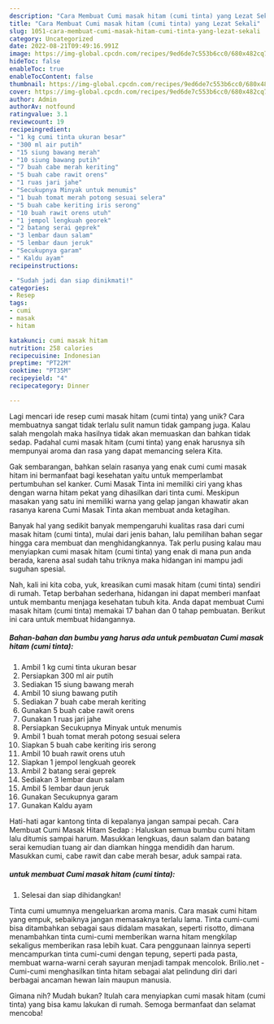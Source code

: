 ```yaml
---
description: "Cara Membuat Cumi masak hitam (cumi tinta) yang Lezat Sekali"
title: "Cara Membuat Cumi masak hitam (cumi tinta) yang Lezat Sekali"
slug: 1051-cara-membuat-cumi-masak-hitam-cumi-tinta-yang-lezat-sekali
category: Uncategorized
date: 2022-08-21T09:49:16.991Z
image: https://img-global.cpcdn.com/recipes/9ed6de7c553b6cc0/680x482cq70/cumi-masak-hitam-cumi-tinta-foto-resep-utama.jpg
hideToc: false
enableToc: true
enableTocContent: false
thumbnail: https://img-global.cpcdn.com/recipes/9ed6de7c553b6cc0/680x482cq70/cumi-masak-hitam-cumi-tinta-foto-resep-utama.jpg
cover: https://img-global.cpcdn.com/recipes/9ed6de7c553b6cc0/680x482cq70/cumi-masak-hitam-cumi-tinta-foto-resep-utama.jpg
author: Admin
authorAv: notfound
ratingvalue: 3.1
reviewcount: 19
recipeingredient:
- "1 kg cumi tinta ukuran besar"
- "300 ml air putih"
- "15 siung bawang merah"
- "10 siung bawang putih"
- "7 buah cabe merah keriting"
- "5 buah cabe rawit orens"
- "1 ruas jari jahe"
- "Secukupnya Minyak untuk menumis"
- "1 buah tomat merah potong sesuai selera"
- "5 buah cabe keriting iris serong"
- "10 buah rawit orens utuh"
- "1 jempol lengkuah georek"
- "2 batang serai geprek"
- "3 lembar daun salam"
- "5 lembar daun jeruk"
- "Secukupnya garam"
- " Kaldu ayam"
recipeinstructions:

- "Sudah jadi dan siap dinikmati!"
categories:
- Resep
tags:
- cumi
- masak
- hitam

katakunci: cumi masak hitam 
nutrition: 258 calories
recipecuisine: Indonesian
preptime: "PT22M"
cooktime: "PT35M"
recipeyield: "4"
recipecategory: Dinner

---
```





Lagi mencari ide resep cumi masak hitam (cumi tinta) yang unik? Cara membuatnya sangat tidak terlalu sulit namun tidak gampang juga. Kalau salah mengolah maka hasilnya tidak akan memuaskan dan bahkan tidak sedap. Padahal cumi masak hitam (cumi tinta) yang enak harusnya sih mempunyai aroma dan rasa yang dapat memancing selera Kita.





Gak sembarangan, bahkan selain rasanya yang enak cumi cumi masak hitam ini bermanfaat bagi kesehatan yaitu untuk memperlambat pertumbuhan sel kanker. Cumi Masak Tinta ini memiliki ciri yang khas dengan warna hitam pekat yang dihasilkan dari tinta cumi. Meskipun masakan yang satu ini memiliki warna yang gelap jangan khawatir akan rasanya karena Cumi Masak Tinta akan membuat anda ketagihan.

Banyak hal yang sedikit banyak mempengaruhi kualitas rasa dari cumi masak hitam (cumi tinta), mulai dari jenis bahan, lalu pemilihan bahan segar hingga cara membuat dan menghidangkannya. Tak perlu pusing kalau mau menyiapkan cumi masak hitam (cumi tinta) yang enak di mana pun anda berada, karena asal sudah tahu triknya maka hidangan ini mampu jadi suguhan spesial.






Nah, kali ini kita coba, yuk, kreasikan cumi masak hitam (cumi tinta) sendiri di rumah. Tetap berbahan sederhana, hidangan ini dapat memberi manfaat untuk membantu menjaga kesehatan tubuh kita. Anda dapat membuat Cumi masak hitam (cumi tinta) memakai 17 bahan dan 0 tahap pembuatan. Berikut ini cara untuk membuat hidangannya.

<!--inarticleads1-->

##### Bahan-bahan dan bumbu yang harus ada untuk pembuatan Cumi masak hitam (cumi tinta):

1. Ambil 1 kg cumi tinta ukuran besar
1. Persiapkan 300 ml air putih
1. Sediakan 15 siung bawang merah
1. Ambil 10 siung bawang putih
1. Sediakan 7 buah cabe merah keriting
1. Gunakan 5 buah cabe rawit orens
1. Gunakan 1 ruas jari jahe
1. Persiapkan Secukupnya Minyak untuk menumis
1. Ambil 1 buah tomat merah potong sesuai selera
1. Siapkan 5 buah cabe keriting iris serong
1. Ambil 10 buah rawit orens utuh
1. Siapkan 1 jempol lengkuah georek
1. Ambil 2 batang serai geprek
1. Sediakan 3 lembar daun salam
1. Ambil 5 lembar daun jeruk
1. Gunakan Secukupnya garam
1. Gunakan  Kaldu ayam


Hati-hati agar kantong tinta di kepalanya jangan sampai pecah. Cara Membuat Cumi Masak Hitam Sedap : Haluskan semua bumbu cumi hitam lalu ditumis sampai harum. Masukkan lengkuas, daun salam dan batang serai kemudian tuang air dan diamkan hingga mendidih dan harum. Masukkan cumi, cabe rawit dan cabe merah besar, aduk sampai rata. 

<!--inarticleads2-->

#####  untuk membuat Cumi masak hitam (cumi tinta):


1. Selesai dan siap dihidangkan!

Tinta cumi umumnya mengeluarkan aroma manis. Cara masak cumi hitam yang empuk, sebaiknya jangan memasaknya terlalu lama. Tinta cumi-cumi bisa ditambahkan sebagai saus didalam masakan, seperti risotto, dimana menambahkan tinta cumi-cumi memberikan warna hitam mengkilap sekaligus memberikan rasa lebih kuat. Cara penggunaan lainnya seperti mencampurkan tinta cumi-cumi dengan tepung, seperti pada pasta, membuat warna-warni cerah sayuran menjadi tampak mencolok. Brilio.net - Cumi-cumi menghasilkan tinta hitam sebagai alat pelindung diri dari berbagai ancaman hewan lain maupun manusia. 

Gimana nih? Mudah bukan? Itulah cara menyiapkan cumi masak hitam (cumi tinta) yang bisa kamu lakukan di rumah. Semoga bermanfaat dan selamat mencoba!
